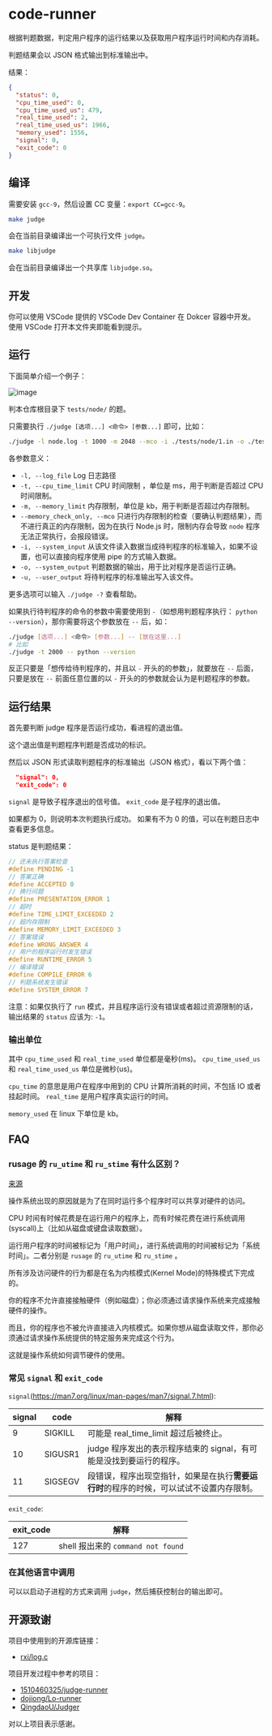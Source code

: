 # code-runner

根据判题数据，判定用户程序的运行结果以及获取用户程序运行时间和内存消耗。

判题结果会以 JSON 格式输出到标准输出中。

结果：

```json
{
  "status": 0,
  "cpu_time_used": 0,
  "cpu_time_used_us": 479,
  "real_time_used": 2,
  "real_time_used_us": 1966,
  "memory_used": 1556,
  "signal": 0,
  "exit_code": 0
}
```

## 编译

需要安装 `gcc-9`，然后设置 CC 变量：`export CC=gcc-9`。

```bash
make judge
```

会在当前目录编译出一个可执行文件 `judge`。

```bash
make libjudge
```

会在当前目录编译出一个共享库 `libjudge.so`。

## 开发

你可以使用 VSCode 提供的 VSCode Dev Container 在 Dokcer 容器中开发。
使用 VSCode 打开本文件夹即能看到提示。

## 运行

下面简单介绍一个例子：

![image](https://user-images.githubusercontent.com/13938334/109407241-1baafa00-79ba-11eb-8f14-51fa0ee23d27.png)

判本仓库根目录下 `tests/node/` 的题。

只需要执行 `./judge [选项...] <命令> [参数...]` 即可，比如：

```sh
./judge -l node.log -t 1000 -m 2048 --mco -i ./tests/node/1.in -o ./tests/node/1.out -u node.tmp.out -- node ./tests/node/main.js
```

各参数意义：

- `-l, --log_file` Log 日志路径
- `-t, --cpu_time_limit` CPU 时间限制 ，单位是 ms，用于判断是否超过 CPU 时间限制。
- `-m, --memory_limit` 内存限制，单位是 kb，用于判断是否超过内存限制。
- `--memory_check_only, --mco` 只进行内存限制的检查（要确认判题结果），而不进行真正的内存限制，因为在执行 Node.js 时，限制内存会导致 `node` 程序无法正常执行，会报段错误。
- `-i, --system_input` 从该文件读入数据当成待判程序的标准输入，如果不设置，也可以直接向程序使用 pipe 的方式输入数据。
- `-o, --system_output` 判题数据的输出，用于比对程序是否运行正确。
- `-u, --user_output` 将待判程序的标准输出写入该文件。

更多选项可以输入 `./judge -?` 查看帮助。

如果执行待判程序的命令的参数中需要使用到 `-`（如想用判题程序执行： `python --version`），那你需要将这个参数放在 `--` 后，如：

```bash
./judge [选项...] <命令> [参数...] -- [放在这里...]
# 比如
./judge -t 2000 -- python --version
```

反正只要是「想传给待判程序的，并且以 `-` 开头的的参数」，就要放在 `--` 后面，只要是放在 `--` 前面任意位置的以 `-` 开头的的参数就会认为是判题程序的参数。

## 运行结果

首先要判断 judge 程序是否运行成功，看进程的退出值。

这个退出值是判题程序判题是否成功的标识。

然后以 JSON 形式读取判题程序的标准输出（JSON 格式），看以下两个值：

```json
  "signal": 0,
  "exit_code": 0
```

`signal` 是导致子程序退出的信号值。
`exit_code` 是子程序的退出值。

如果都为 0，则说明本次判题执行成功。
如果有不为 0 的值，可以在判题日志中查看更多信息。

status 是判题结果：

```cpp
// 还未执行答案检查
#define PENDING -1
// 答案正确
#define ACCEPTED 0
// 换行问题
#define PRESENTATION_ERROR 1
// 超时
#define TIME_LIMIT_EXCEEDED 2
// 超内存限制
#define MEMORY_LIMIT_EXCEEDED 3
// 答案错误
#define WRONG_ANSWER 4
// 用户的程序运行时发生错误
#define RUNTIME_ERROR 5
// 编译错误
#define COMPILE_ERROR 6
// 判题系统发生错误
#define SYSTEM_ERROR 7
```

注意：如果仅执行了 `run` 模式，并且程序运行没有错误或者超过资源限制的话，输出结果的 `status` 应该为: `-1`。

### 输出单位

其中 `cpu_time_used` 和 `real_time_used` 单位都是毫秒(ms)。
`cpu_time_used_us` 和 `real_time_used_us` 单位是微秒(us)。

`cpu_time` 的意思是用户在程序中用到的 CPU 计算所消耗的时间，不包括 IO 或者挂起时间。
`real_time` 是用户程序真实运行的时间。

`memory_used` 在 linux 下单位是 kb。

## FAQ

### rusage 的 `ru_utime` 和 `ru_stime` 有什么区别？

[来源](https://www.reddit.com/r/cs50/comments/553okd/difference_between_ru_utime_and_ru_stime/)

操作系统出现的原因就是为了在同时运行多个程序时可以共享对硬件的访问。

CPU 时间有时候花费是在运行用户的程序上，而有时候花费在进行系统调用(syscall)上（比如从磁盘或键盘读取数据）。

运行用户程序的时间被标记为「用户时间」，进行系统调用的时间被标记为「系统时间」。二者分别是 `rusage` 的 `ru_utime` 和 `ru_stime` 。

所有涉及访问硬件的行为都是在名为内核模式(Kernel Mode)的特殊模式下完成的。

你的程序不允许直接接触硬件（例如磁盘）；你必须通过请求操作系统来完成接触硬件的操作。

而且，你的程序也不被允许直接进入内核模式。如果你想从磁盘读取文件，那你必须通过请求操作系统提供的特定服务来完成这个行为。

这就是操作系统如何调节硬件的使用。

### 常见 `signal` 和 `exit_code`

`signal`(<https://man7.org/linux/man-pages/man7/signal.7.html>):

| signal | code    | 解释                                                                                     |
| ------ | ------- | ---------------------------------------------------------------------------------------- |
| 9     | SIGKILL | 可能是 real_time_limit 超过后被终止。                                                    |
| 10     | SIGUSR1 | judge 程序发出的表示程序结束的 signal，有可能是没找到要运行的程序。                                                    |
| 11     | SIGSEGV | 段错误，程序出现空指针，如果是在执行**需要运行时**的程序的时候，可以试试不设置内存限制。 |

`exit_code`:

| exit_code | 解释                               |
| --------- | ---------------------------------- |
| 127       | shell 报出来的 `command not found` |

### 在其他语言中调用

可以以启动子进程的方式来调用 `judge`，然后捕获控制台的输出即可。  

## 开源致谢

项目中使用到的开源库链接：

- [rxi/log.c](https://github.com/rxi/log.c)

项目开发过程中参考的项目：

- [1510460325/judge-runner](https://github.com/1510460325/judge-runner)
- [dojiong/Lo-runner](https://github.com/dojiong/Lo-runner/)
- [QingdaoU/Judger](https://github.com/QingdaoU/Judger)

对以上项目表示感谢。
